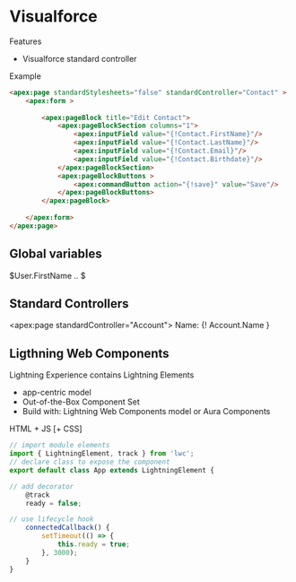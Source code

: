 # Visualforce

Features
- Visualforce standard controller

Example
```html
<apex:page standardStylesheets="false" standardController="Contact" >
    <apex:form >
        
        <apex:pageBlock title="Edit Contact">
            <apex:pageBlockSection columns="1">
                <apex:inputField value="{!Contact.FirstName}"/>
                <apex:inputField value="{!Contact.LastName}"/>
                <apex:inputField value="{!Contact.Email}"/>
                <apex:inputField value="{!Contact.Birthdate}"/>
            </apex:pageBlockSection>
            <apex:pageBlockButtons >
                <apex:commandButton action="{!save}" value="Save"/>
            </apex:pageBlockButtons>
        </apex:pageBlock>
        
    </apex:form>
</apex:page>
```

## Global variables
$User.FirstName ..
$

## Standard Controllers
<apex:page standardController="Account">
Name: {! Account.Name }


## Ligthning Web Components

Lightning Experience contains Lightning Elements
+ app-centric model
+ Out-of-the-Box Component Set
+ Build with: Lightning Web Components model or Aura Components

HTML + JS [+ CSS]
```js
// import module elements
import { LightningElement, track } from 'lwc';
// declare class to expose the component
export default class App extends LightningElement {

// add decorator   
    @track 
    ready = false;

// use lifecycle hook
    connectedCallback() {
        setTimeout(() => {
            this.ready = true;
        }, 3000);
    }
}
```